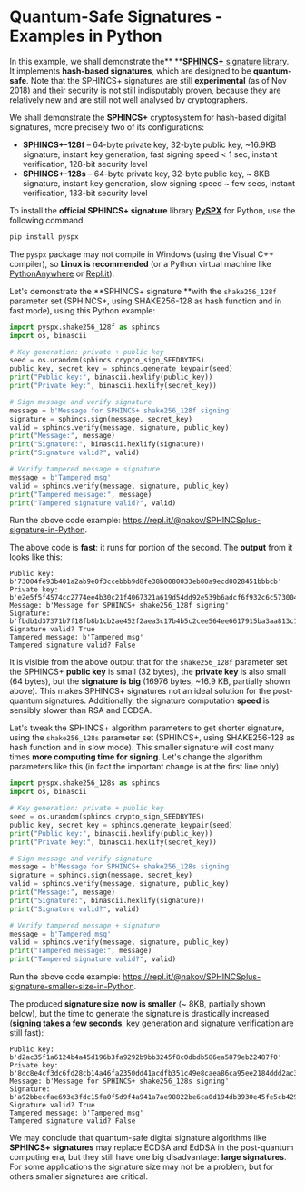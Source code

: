 # Quantum-Safe Signatures - Examples in Python

In this example, we shall demonstrate the** **[**SPHINCS+** signature library](https://github.com/sphincs/sphincsplus). It implements **hash-based signatures**, which are designed to be **quantum-safe**. Note that the SPHINCS+ signatures are still **experimental** \(as of Nov 2018\) and their security is not still indisputably proven, because they are relatively new and are still not well analysed by cryptographers.

We shall demonstrate the **SPHINCS+** cryptosystem for hash-based digital signatures, more precisely two of its configurations:

* **SPHINCS+-128f** – 64-byte private key, 32-byte public key, ~16.9KB signature, instant key generation, fast signing speed &lt; 1 sec, instant verification, 128-bit security level
* **SPHINCS+-128s** – 64-byte private key, 32-byte public key, ~ 8KB signature, instant key generation, slow signing speed ~ few secs, instant verification, 133-bit security level

To install the **official SPHINCS+ signature** library [**PySPX**](https://github.com/sphincs/pyspx) for Python, use the following command:

```py
pip install pyspx
```

The `pyspx` package may not compile in Windows \(using the Visual C++ compiler\), so **Linux is recommended** \(or a Python virtual machine like [PythonAnywhere](https://www.pythonanywhere.com) or [Repl.it](https://repl.it/languages/python3)\).

Let's demonstrate the **SPHINCS+ signature **with the `shake256_128f` parameter set \(SPHINCS+, using SHAKE256-128 as hash function and in fast mode\), using this Python example:

```py
import pyspx.shake256_128f as sphincs
import os, binascii

# Key generation: private + public key
seed = os.urandom(sphincs.crypto_sign_SEEDBYTES)
public_key, secret_key = sphincs.generate_keypair(seed)
print("Public key:", binascii.hexlify(public_key))
print("Private key:", binascii.hexlify(secret_key))

# Sign message and verify signature
message = b'Message for SPHINCS+ shake256_128f signing'
signature = sphincs.sign(message, secret_key)
valid = sphincs.verify(message, signature, public_key)
print("Message:", message)
print("Signature:", binascii.hexlify(signature))
print("Signature valid?", valid)

# Verify tampered message + signature
message = b'Tampered msg'
valid = sphincs.verify(message, signature, public_key)
print("Tampered message:", message)
print("Tampered signature valid?", valid)
```

Run the above code example: https://repl.it/@nakov/SPHINCSplus-signature-in-Python.

The above code is **fast**: it runs for portion of the second. The **output** from it looks like this:

```
Public key: b'73004fe93b401a2ab9e0f3ccebbb9d8fe38b0080033eb80a9ecd8028451bbbcb'
Private key: b'e2e5f5f4574cc2774ee4b30c21f4067321a619d54dd92e539b6adcf6f932c6c573004fe93b401a2ab9e0f3ccebbb9d8fe38b0080033eb80a9ecd8028451bbbcb'
Message: b'Message for SPHINCS+ shake256_128f signing'
Signature: b'fbdb1d37371b7f18fb8b1cb2ae452f2aea3c17b4b5c2cee564ee6617915ba3aa813c1eb418e8b2e191b6d15bbcbf47bea4682d1a842dc8b8f589c8108bdea153506e1ee245530b2ad3cec6a6955bc691c8b4aa777...cc276446ea6'
Signature valid? True
Tampered message: b'Tampered msg'
Tampered signature valid? False
```

It is visible from the above output that for the `shake256_128f` parameter set the SPHINCS+ **public key** is small \(32 bytes\), the **private key** is also small \(64 bytes\), but the **signature is big** \(16976 bytes, ~16.9 KB, partially shown above\). This makes SPHINCS+ signatures not an ideal solution for the post-quantum signatures. Additionally, the signature computation **speed** is sensibly slower than RSA and ECDSA.

Let's tweak the SPHINCS+ algorithm parameters to get shorter signature, using the `shake256_128s` parameter set \(SPHINCS+, using SHAKE256-128 as hash function and in slow mode\). This smaller signature will cost many times **more computing time for signing**. Let's change the algorithm parameters like this \(in fact the important change is at the first line only\):

```py
import pyspx.shake256_128s as sphincs
import os, binascii

# Key generation: private + public key
seed = os.urandom(sphincs.crypto_sign_SEEDBYTES)
public_key, secret_key = sphincs.generate_keypair(seed)
print("Public key:", binascii.hexlify(public_key))
print("Private key:", binascii.hexlify(secret_key))

# Sign message and verify signature
message = b'Message for SPHINCS+ shake256_128s signing'
signature = sphincs.sign(message, secret_key)
valid = sphincs.verify(message, signature, public_key)
print("Message:", message)
print("Signature:", binascii.hexlify(signature))
print("Signature valid?", valid)

# Verify tampered message + signature
message = b'Tampered msg'
valid = sphincs.verify(message, signature, public_key)
print("Tampered message:", message)
print("Tampered signature valid?", valid)
```

Run the above code example: https://repl.it/@nakov/SPHINCSplus-signature-smaller-size-in-Python.

The produced **signature size now is smaller** \(~ 8KB, partially shown below\), but the time to generate the signature is drastically increased \(**signing takes a few seconds**, key generation and signature verification are still fast\):

```
Public key: b'd2ac35f1a6124b4a45d196b3fa9292b9bb3245f8c0dbdb586ea5879eb22487f0'
Private key: b'8dc8e4cf3dc6fd28cb14a46fa2350dd41acdfb351c49e8caea86ca95ee2184ddd2ac35f1a6124b4a45d196b3fa9292b9bb3245f8c0dbdb586ea5879eb22487f0'
Message: b'Message for SPHINCS+ shake256_128s signing'
Signature: b'a92bbecfae693e3fdc15fa0f5d9f4a941a7ae98822be6ca0d194db3930e45fe5cb429b29757f4539dcb444652224d3ab0d0fca2c792b7acf597b632880bf9a6feb0dc444491a9e9ef902...0abeb7a42cb262'
Signature valid? True
Tampered message: b'Tampered msg'
Tampered signature valid? False
```

We may conclude that quantum-safe digital signature algorithms like **SPHINCS+ signatures** may replace ECDSA and EdDSA in the post-quantum computing era, but they still  have one big disadvantage: **large signatures**. For some applications the signature size may not be a problem, but for others smaller signatures are critical.

